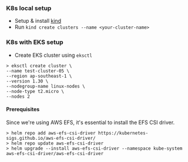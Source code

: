 ### K8s local setup

- Setup & install [kind](https://kind.sigs.k8s.io/)
- Run `kind create clusters --name <your-cluster-name>`

### K8s with EKS setup

- Create EKS cluster using `eksctl`

````
> eksctl create cluster \
--name test-cluster-05 \
--region ap-southeast-1 \
--version 1.30 \
--nodegroup-name linux-nodes \
--node-type t2.micro \
--nodes 2

````


#### Prerequisites
Since we're using AWS EFS, it's essential to install the EFS CSI driver.
```commandline
> helm repo add aws-efs-csi-driver https://kubernetes-sigs.github.io/aws-efs-csi-driver/
> helm repo update aws-efs-csi-driver
> helm upgrade --install aws-efs-csi-driver --namespace kube-system aws-efs-csi-driver/aws-efs-csi-driver
```